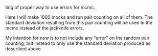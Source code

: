 ting of proper way to use errors for mcmc.

Here I will make 1000 mocks and run pair counting on all of them.
The standard deviation resulting from this pair counting will be
used in the mcmc instead of the jackknife errors.

My intention for now is to not include any "error" on the random
pair counting, but instead to only use the standard deviation
produced as described above.
